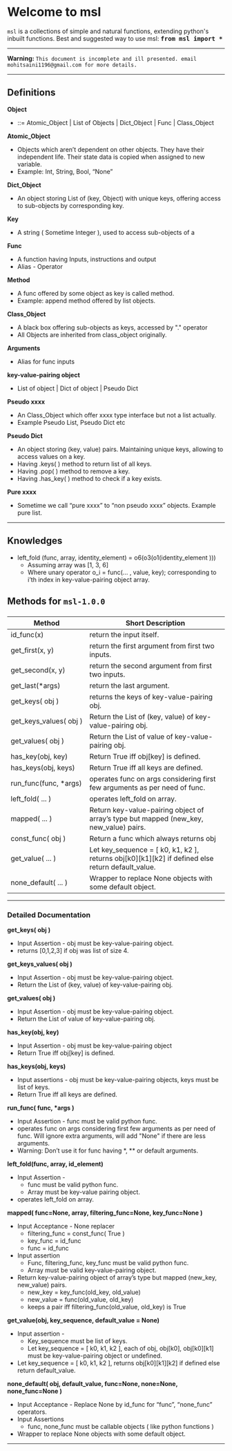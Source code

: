 Welcome to msl
===================


`msl` is a collections of simple and natural functions, extending python's inbuilt functions.
Best and suggested way to use msl: 
<kbd><b>from msl import *</b></kbd>

----------


**Warning:** `This document is incomplete and ill presented. email mohitsaini1196@gmail.com for more details.`

-------------


Definitions
----------

**Object**
 - ::= Atomic_Object  |  List of Objects  |  Dict_Object  |  Func  |  Class_Object

**Atomic_Object**
 - Objects which aren’t dependent on other objects. They have their independent life. Their state data is copied when assigned to new variable.
 - Example: Int, String, Bool, “None”


**Dict_Object**
 - An object storing List of (key, Object) with unique keys, offering access to sub-objects by corresponding key. 

**Key**
 - A string ( Sometime Integer ), used to access sub-objects of a 


**Func**
 - A function having Inputs, instructions and output
 - Alias - Operator

**Method**
 - A func offered by some object as key is called method.
 - Example: append method offered by list objects.


**Class_Object**
 - A black box offering sub-objects as keys, accessed by "." operator
 - All Objects are inherited from class_object originally.


**Arguments**
 - Alias for func inputs


**key-value-pairing object**
 - List of object | Dict of object | Pseudo Dict


**Pseudo xxxx**
 - An Class_Object which offer xxxx type interface but not a list actually. 
 - Example Pseudo List, Pseudo Dict etc
 
**Pseudo Dict**
 - An object storing (key, value) pairs. Maintaining unique keys, allowing to access values on a key.
 - Having .keys( ) method to return list of all keys.
 - Having .pop( ) method to remove a key.
 - Having .has_key( ) method to check if a key exists.


**Pure xxxx**
 - Sometime we call “pure xxxx” to “non pseudo xxxx” objects. Example pure list.


-------------


Knowledges
-------------
 - left_fold (func, array, identity_element) = o6(o3(o1(identity_element )))
    - Assuming array was [1, 3, 6] 
    - Where unary operator o_i = func(... , value, key); corresponding to i’th index in key-value-pairing object array.






Methods for `msl-1.0.0`
-------------

### 
Method   | Short Description
-------- | ---
id_func(x) | return the input itself.
get_first(x, y) |return the first argument from first two inputs.
get_second(x, y) | return the second argument from first two inputs.
get_last(*args) | return the last argument. 
get_keys( obj )  | returns the keys of key-value-pairing obj.
get_keys_values(&nbsp;obj&nbsp;) | Return the List of (key, value) of key-value-pairing obj.
get_values( obj ) | Return the List of value of key-value-pairing obj.
has_key(obj, key) | Return True iff obj[key] is defined.
has_keys(obj, keys) | Return True iff all keys are defined.
run_func(func,&nbsp;*args) | operates func on args considering first few arguments as per need of func.
left_fold( ... ) | operates left_fold on array.
mapped( ... ) | Return key-value-pairing object of array’s type but mapped (new_key, new_value) pairs.
const_func( obj ) | Return a func which always returns obj
get_value( ... ) | Let key_sequence = [ k0, k1, k2 ], returns obj[k0][k1][k2] if defined else return default_value.
none_default( ... ) | Wrapper to replace None objects with some default object. 


----------


### Detailed Documentation

**get_keys( obj )**
 - Input Assertion - obj must be key-value-pairing object.
 - returns [0,1,2,3] if obj was list of size 4.

**get_keys_values( obj )**
 - Input Assertion - obj must be key-value-pairing object.
 - Return the List of (key, value) of key-value-pairing obj.

**get_values( obj )**
 - Input Assertion - obj must be key-value-pairing object.
 - Return the List of value of key-value-pairing obj.

**has_key(obj, key)**
 - Input Assertion - obj must be key-value-pairing object
 - Return True iff obj[key] is defined.

**has_keys(obj, keys)**
 - Input assertions - obj must be key-value-pairing objects, keys must be list of keys.
 - Return True iff all keys are defined.

<b>run_func( func, *args )</b>
 - Input Assertion - func must be valid python func.
 - operates func on args considering first few arguments as per need of func. Will ignore extra arguments, will add "None" if there are less arguments. 
 - Warning: Don’t use it for func having *, ** or default arguments.


**left_fold(func, array, id_element)**
 - Input Assertion - 
    - func must be valid python func.
    - Array must be key-value pairing object.
 - operates left_fold on array.

**mapped( func=None, array, filtering_func=None, key_func=None )**
 - Input Acceptance - None replacer
    - filtering_func = const_func( True )
    - key_func = id_func
    - func = id_func
 - Input assertion
    - Func, filtering_func, key_func must be valid python func.
    - Array must be valid key-value-pairing object.
 - Return key-value-pairing object of array’s type but mapped (new_key, new_value) pairs.
    - new_key = key_func(old_key, old_value)
    - new_value = func(old_value, old_key)
    - keeps a pair iff filtering_func(old_value, old_key) is True 


**get_value(obj, key_sequence, default_value = None)**
 - Input assertion - 
    - Key_sequence must be list of keys.
    - Let key_sequence = [ k0, k1, k2 ], each of obj, obj[k0], obj[k0][k1] must be key-value-pairing object or undefined.
 - Let key_sequence = [ k0, k1, k2 ], returns obj[k0][k1][k2] if defined else return default_value.


**none_default( obj, default_value, func=None, none=None, none_func=None )**
 - Input Acceptance - Replace None by id_func for “func”, “none_func” operators.
 - Input Assertions
    - func, none_func must be callable objects ( like python functions ) 
 - Wrapper to replace None objects with some default object. 


----------

